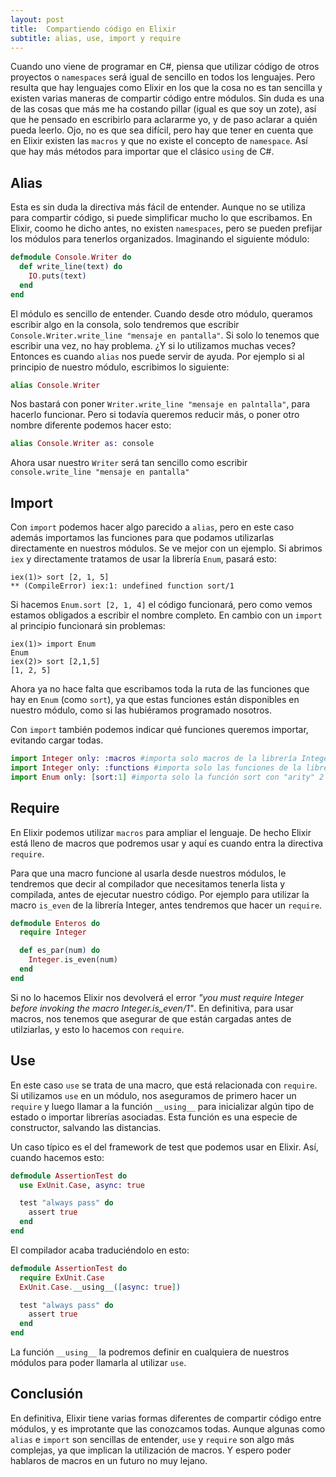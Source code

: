 ```yaml
---
layout: post
title:  Compartiendo código en Elixir
subtitle: alias, use, import y require
---
```



Cuando uno viene de programar en C#, piensa que utilizar código de otros proyectos o `namespaces` será igual de sencillo en todos los lenguajes. Pero resulta que hay lenguajes como Elixir en los que la cosa no es tan sencilla y existen varias maneras de compartir código entre módulos. Sin duda es una de las cosas que más me ha costando pillar (igual es que soy un zote), así que he pensado en escribirlo para aclararme yo, y de paso aclarar a quién pueda leerlo. Ojo, no es que sea difícil, pero hay que tener en cuenta que en Elixir existen las `macros` y que no existe el concepto de `namespace`. Así que hay más métodos para importar que el clásico `using` de C#.

## Alias

Esta es sin duda la directiva más fácil de entender. Aunque no se utiliza para compartir código, si puede simplificar mucho lo que escribamos. En Elixir, coomo he dicho antes, no existen `namespaces`, pero se pueden prefijar los módulos para tenerlos organizados. Imaginando el siguiente módulo:

```elixir
defmodule Console.Writer do
  def write_line(text) do
    IO.puts(text)
  end
end
```

El módulo es sencillo de entender. Cuando desde otro módulo, queramos escribir algo en la consola, solo tendremos que escribir `Console.Writer.write_line "mensaje en pantalla"`. Si solo lo tenemos que escribir una vez, no hay problema. ¿Y si lo utilizamos muchas veces? Entonces es cuando `alias` nos puede servir de ayuda. Por ejemplo si al principio de nuestro módulo, escribimos lo siguiente:

```elixir
alias Console.Writer 
```

Nos bastará con poner `Writer.write_line "mensaje en palntalla"`, para hacerlo funcionar. Pero si todavía queremos reducir más, o poner otro nombre diferente podemos hacer esto:

```elixir
alias Console.Writer as: console
```
Ahora usar nuestro `Writer` será tan sencillo como escribir `console.write_line "mensaje en pantalla"`

## Import

Con `import` podemos hacer algo parecido a `alias`, pero en este caso además importamos las funciones para que podamos utilizarlas directamente en nuestros módulos. Se ve mejor con un ejemplo. Si abrimos `iex` y directamente tratamos de usar la librería `Enum`, pasará esto:

```
iex(1)> sort [2, 1, 5]
** (CompileError) iex:1: undefined function sort/1
```

Si hacemos `Enum.sort [2, 1, 4]` el código funcionará, pero como vemos estamos obligados a escribir el nombre completo. En cambio con un `import` al principio funcionará sin problemas:

```
iex(1)> import Enum
Enum
iex(2)> sort [2,1,5]
[1, 2, 5]
```

Ahora ya no hace falta que escribamos toda la ruta de las funciones que hay en `Enum` (como `sort`), ya que estas funciones están disponibles en nuestro módulo, como si las hubiéramos programado nosotros.

Con `import` también podemos indicar qué funciones queremos importar, evitando cargar todas.

```elixir
import Integer only: :macros #importa solo macros de la librería Integer
import Integer only: :functions #importa solo las funciones de la librería Integer
import Enum only: [sort:1] #importa solo la función sort con "arity" 2 (que recibe dos parámetros) de la librería Enum
```

## Require 

En Elixir podemos utilizar `macros` para ampliar el lenguaje. De hecho Elixir está lleno de macros que podremos usar y aquí es cuando entra la directiva `require`.

Para que una macro funcione al usarla desde nuestros módulos, le tendremos que decir al compilador que necesitamos tenerla lista y compilada, antes de ejecutar nuestro código. Por ejemplo para utilizar la macro `is_even` de la librería Integer, antes tendremos que hacer un `require`.

```elixir
defmodule Enteros do
  require Integer

  def es_par(num) do
    Integer.is_even(num)
  end
end
```

Si no lo hacemos Elixir nos devolverá el error *"you must require Integer before invoking the macro Integer.is_even/1"*. En definitiva, para usar macros, nos tenemos que asegurar de que están cargadas antes de utilziarlas, y esto lo hacemos con `require`.


## Use

En este caso `use` se trata de una macro, que está relacionada con `require`. Si utilizamos `use` en un módulo, nos aseguramos de primero hacer un `require` y luego llamar a la función `__using__` para inicializar algún tipo de estado o importar librerías asociadas. Esta función es una especie de constructor, salvando las distancias.

Un caso típico es el del framework de test que podemos usar en Elixir. Así, cuando hacemos esto:

```elixir
defmodule AssertionTest do
  use ExUnit.Case, async: true

  test "always pass" do
    assert true
  end
end
```

El compilador acaba traduciéndolo en esto:

```elixir
defmodule AssertionTest do
  require ExUnit.Case
  ExUnit.Case.__using__([async: true])

  test "always pass" do
    assert true
  end
end
```

La función `__using__` la podremos definir en cualquiera de nuestros módulos para poder llamarla al utilizar `use`. 


## Conclusión

En definitiva, Elixir tiene varias formas diferentes de compartir código entre módulos, y es improtante que las conozcamos todas. Aunque algunas como `alias` e `import` son sencillas de entender, `use` y  `require` son algo más complejas, ya que implican la utilización de macros. Y espero poder hablaros de macros en un futuro no muy lejano.


